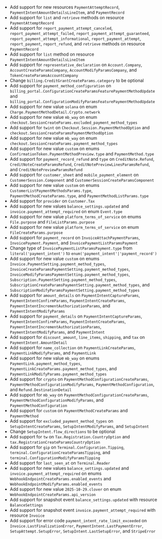 * Add support for new resources `PaymentAttemptRecord`, `PaymentIntentAmountDetailsLineItem`, and `PaymentRecord`
* Add support for `list` and `retrieve` methods on resource `PaymentAttemptRecord`
* Add support for `report_payment_attempt_canceled`, `report_payment_attempt_failed`, `report_payment_attempt_guaranteed`, `report_payment_attempt_informational`, `report_payment_attempt`, `report_payment`, `report_refund`, and `retrieve` methods on resource `PaymentRecord`
* Add support for `list` method on resource `PaymentIntentAmountDetailsLineItem`
* Add support for `representative_declaration` on `Account.Company`, `AccountCreateParamsCompany`, `AccountModifyParamsCompany`, and `TokenCreateParamsAccountCompany`
* Change `billing.CreditGrantCreateParams.category` to be optional
* Add support for `payment_method_configuration` on `billing_portal.ConfigurationCreateParamsFeaturePaymentMethodUpdate` and `billing_portal.ConfigurationModifyParamsFeaturePaymentMethodUpdate`
* Add support for new value `solana` on enum `Charge.PaymentMethodDetail.Crypto.network`
* Add support for new value `mb_way` on enum `checkout.SessionCreateParams.excluded_payment_method_types`
* Add support for `twint` on `Checkout.Session.PaymentMethodOption` and `checkout.SessionCreateParamsPaymentMethodOption`
* Add support for new value `mb_way` on enum `checkout.SessionCreateParams.payment_method_types`
* Add support for new value `custom` on enums `ConfirmationToken.PaymentMethodPreview.type` and `PaymentMethod.type`
* Add support for `payment_record_refund` and `type` on `CreditNote.Refund`, `CreditNoteCreateParamsRefund`, `CreditNotePreviewLinesParamsRefund`, and `CreditNotePreviewParamsRefund`
* Add support for `customer_sheet` and `mobile_payment_element` on `CustomerSession.Component` and `CustomerSessionCreateParamsComponent`
* Add support for new value `custom` on enums `CustomerListPaymentMethodsParams.type`, `PaymentMethodCreateParams.type`, and `PaymentMethodListParams.type`
* Add support for `provider` on `Customer.Tax`
* Add support for new values `balance_settings.updated` and `invoice.payment_attempt_required` on enum `Event.type`
* Add support for new value `platform_terms_of_service` on enums `File.purpose` and `FileListParams.purpose`
* Add support for new value `platform_terms_of_service` on enum `FileCreateParams.purpose`
* Add support for `payment_record` on `InvoiceAttachPaymentParams`, `InvoicePayment.Payment`, and `InvoicePaymentListParamsPayment`
* Change type of `InvoicePaymentListParamsPayment.type` from `literal('payment_intent')` to `enum('payment_intent'|'payment_record')`
* Add support for new value `custom` on enums `Invoice.PaymentSetting.payment_method_types`, `InvoiceCreateParamsPaymentSetting.payment_method_types`, `InvoiceModifyParamsPaymentSetting.payment_method_types`, `Subscription.PaymentSetting.payment_method_types`, `SubscriptionCreateParamsPaymentSetting.payment_method_types`, and `SubscriptionModifyParamsPaymentSetting.payment_method_types`
* Add support for `amount_details` on `PaymentIntentCaptureParams`, `PaymentIntentConfirmParams`, `PaymentIntentCreateParams`, `PaymentIntentIncrementAuthorizationParams`, and `PaymentIntentModifyParams`
* Add support for `payment_details` on `PaymentIntentCaptureParams`, `PaymentIntentConfirmParams`, `PaymentIntentCreateParams`, `PaymentIntentIncrementAuthorizationParams`, `PaymentIntentModifyParams`, and `PaymentIntent`
* Add support for `discount_amount`, `line_items`, `shipping`, and `tax` on `PaymentIntent.AmountDetail`
* Add support for `name_collection` on `PaymentLinkCreateParams`, `PaymentLinkModifyParams`, and `PaymentLink`
* Add support for new value `mb_way` on enums `PaymentLink.payment_method_types`, `PaymentLinkCreateParams.payment_method_types`, and `PaymentLinkModifyParams.payment_method_types`
* Add support for `crypto` on `PaymentMethodConfigurationCreateParams`, `PaymentMethodConfigurationModifyParams`, `PaymentMethodConfiguration`, and `Refund.DestinationDetail`
* Add support for `mb_way` on `PaymentMethodConfigurationCreateParams`, `PaymentMethodConfigurationModifyParams`, and `PaymentMethodConfiguration`
* Add support for `custom` on `PaymentMethodCreateParams` and `PaymentMethod`
* Add support for `excluded_payment_method_types` on `SetupIntentCreateParams`, `SetupIntentModifyParams`, and `SetupIntent`
* Change `SetupIntent.flow_directions` to be optional
* Add support for `tw` on `Tax.Registration.CountryOption` and `tax.RegistrationCreateParamsCountryOption`
* Add support for `gip` on `Terminal.Configuration.Tipping`, `terminal.ConfigurationCreateParamsTipping`, and `terminal.ConfigurationModifyParamsTipping`
* Add support for `last_seen_at` on `Terminal.Reader`
* Add support for new values `balance_settings.updated` and `invoice.payment_attempt_required` on enums `WebhookEndpointCreateParams.enabled_events` and `WebhookEndpointModifyParams.enabled_events`
* Add support for new value `2025-10-29.clover` on enum `WebhookEndpointCreateParams.api_version`
* Add support for snapshot event `balance_settings.updated` with resource `BalanceSettings`
* Add support for snapshot event `invoice.payment_attempt_required` with resource `Invoice`
* Add support for error code `payment_intent_rate_limit_exceeded` on `Invoice.LastFinalizationError`, `PaymentIntent.LastPaymentError`, `SetupAttempt.SetupError`, `SetupIntent.LastSetupError`, and `StripeError`